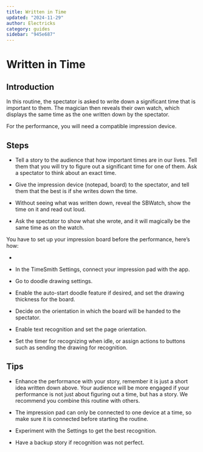 ```yaml
---
title: Written in Time
updated: "2024-11-29"
author: Electricks
category: guides
sidebar: "945e687"
---
```


# Written in Time

## Introduction

 
 
 
 
 In this routine, the spectator is asked to write down a significant time that is important to them. The magician then reveals their own watch, which displays the same time as the one written down by the spectator.

For the performance, you will need a compatible impression device.

 
 
 
 
 ## Steps

 
 
 
 
 
- Tell a story to the audience that how important times are in our lives. Tell them that you will try to figure out a significant time for one of them. Ask a spectator to think about an exact time.

- Give the impression device (notepad, board) to the spectator, and tell them that the best is if she writes down the time.

- Without seeing what was written down, reveal the SBWatch, show the time on it and read out loud.

- Ask the spectator to show what she wrote, and it will magically be the same time as on the watch.

You have to set up your impression board before the performance, here’s how:

- 

- In the TimeSmith Settings, connect your impression pad with the app.

- Go to doodle drawing settings.

- Enable the auto-start doodle feature if desired, and set the drawing thickness for the board.

- Decide on the orientation in which the board will be handed to the spectator.

- Enable text recognition and set the page orientation.

- Set the timer for recognizing when idle, or assign actions to buttons such as sending the drawing for recognition.

 
 
 
 
 ## Tips

 
 
 
 
 
- Enhance the performance with your story, remember it is just a short idea written down above. Your audience will be more engaged if your performance is not just about figuring out a time, but has a story. We recommend you combine this routine with others.

- The impression pad can only be connected to one device at a time, so make sure it is connected before starting the routine.

- Experiment with the Settings to get the best recognition.

- Have a backup story if recognition was not perfect.